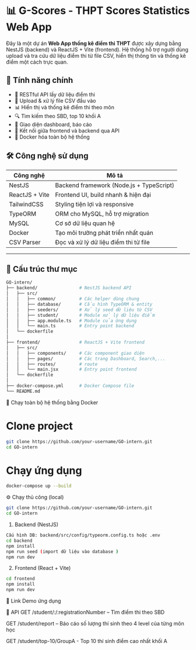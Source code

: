 # 📊 G-Scores - THPT Scores Statistics Web App

Đây là một dự án **Web App thống kê điểm thi THPT** được xây dựng bằng NestJS (backend) và ReactJS + Vite (frontend). Hệ thống hỗ trợ người dùng upload và tra cứu dữ liệu điểm thi từ file CSV, hiển thị thông tin và thống kê điểm một cách trực quan.

## 🚀 Tính năng chính

- 🔐 RESTful API lấy dữ liệu điểm thi
- 📁 Upload & xử lý file CSV đầu vào
- 📊 Hiển thị và thống kê điểm thi theo môn
- 🔍 Tìm kiếm theo SBD, top 10 khối A 
- 📄 Giao diện dashboard, báo cáo
- 🧭 Kết nối giữa frontend và backend qua API
- 🐳 Docker hóa toàn bộ hệ thống

## 🛠️ Công nghệ sử dụng

| Công nghệ        | Mô tả                                  |
|------------------|----------------------------------------|
| NestJS           | Backend framework (Node.js + TypeScript) |
| ReactJS + Vite   | Frontend UI, build nhanh & hiện đại     |
| TailwindCSS      | Styling tiện lợi và responsive          |
| TypeORM          | ORM cho MySQL, hỗ trợ migration         |
| MySQL            | Cơ sở dữ liệu quan hệ                   |
| Docker           | Tạo môi trường phát triển nhất quán     |
| CSV Parser       | Đọc và xử lý dữ liệu điểm thi từ file   |

---

## 📁 Cấu trúc thư mục

```bash
GO-intern/
├── backend/                # NestJS backend API
│   ├── src/
│   │   ├── common/         # Các helper dùng chung
│   │   ├── database/       # Cấu hình TypeORM & entity
│   │   ├── seeders/        # Xử lý seed dữ liệu từ CSV
│   │   ├── student/        # Module xử lý dữ liệu điểm
│   │   ├── app.module.ts   # Module của ứng dụng 
│   │   └── main.ts         # Entry point backend
│   └── dockerfile
│
├── frontend/               # ReactJS + Vite frontend
│   ├── src/
│   │   ├── components/     # Các component giao diện
│   │   ├── pages/          # Các trang Dashboard, Search,...
│   │   ├── routes/         # route 
│   │   └── main.jsx        # Entry point frontend
│   └── dockerfile
│
├── docker-compose.yml      # Docker Compose file
└── README.md
```

🐳 Chạy toàn bộ hệ thống bằng Docker

# Clone project
```bash
git clone https://github.com/your-username/GO-intern.git
cd GO-intern
```

# Chạy ứng dụng
```bash
docker-compose up --build
```


⚙️ Chạy thủ công (local)
```bash
git clone https://github.com/your-username/GO-intern.git
cd GO-intern
```

1. Backend (NestJS)
```bash
Cấu hình DB: backend/src/config/typeorm.config.ts hoặc .env
cd backend
npm install 
npm run seed (import dữ liệu vào database )
npm run dev 
```

2. Frontend (React + Vite)
```bash
cd frontend
npm install
npm run dev
```

🧪 Link Demo ứng dụng 


📌 API
GET /student/:/:registrationNumber – Tìm điểm thi theo SBD

GET /student/report – Báo cáo số lượng thí sinh theo 4 level của từng môn học 

GET /student/top-10/GroupA - Top 10 thí sinh điểm cao nhất khối A 